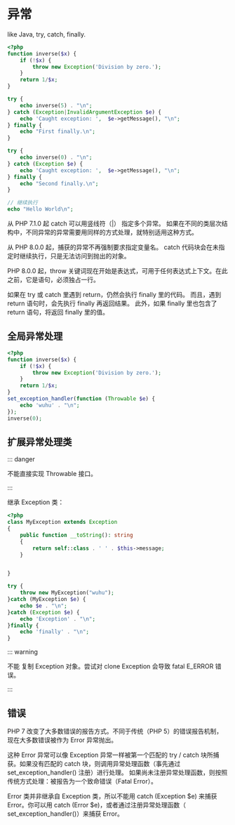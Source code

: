 # 异常

like Java, try, catch, finally.

```php
<?php
function inverse($x) {
    if (!$x) {
        throw new Exception('Division by zero.');
    }
    return 1/$x;
}

try {
    echo inverse(5) . "\n";
} catch (Exception|InvalidArgumentException $e) {
    echo 'Caught exception: ',  $e->getMessage(), "\n";
} finally {
    echo "First finally.\n";
}

try {
    echo inverse(0) . "\n";
} catch (Exception $e) {
    echo 'Caught exception: ',  $e->getMessage(), "\n";
} finally {
    echo "Second finally.\n";
}

// 继续执行
echo "Hello World\n";
```

从 PHP 7.1.0 起 catch 可以用竖线符（|） 指定多个异常。 如果在不同的类层次结构中，不同异常的异常需要用同样的方式处理，就特别适用这种方式。

从 PHP 8.0.0 起，捕获的异常不再强制要求指定变量名。 catch 代码块会在未指定时继续执行，只是无法访问到抛出的对象。

PHP 8.0.0 起，throw 关键词现在开始是表达式，可用于任何表达式上下文。在此之前，它是语句，必须独占一行。

如果在 try 或 catch 里遇到 return，仍然会执行 finally 里的代码。 而且，遇到 return 语句时，会先执行 finally 再返回结果。 此外，如果 finally 里也包含了 return 语句，将返回 finally 里的值。

## 全局异常处理

```php
<?php
function inverse($x) {
    if (!$x) {
        throw new Exception('Division by zero.');
    }
    return 1/$x;
}
set_exception_handler(function (Throwable $e) {
    echo 'wuhu' . "\n";
});
inverse(0);
```

## 扩展异常处理类

::: danger

不能直接实现 Throwable 接口。

:::

继承 Exception 类：

```php
<?php
class MyException extends Exception
{
    public function __toString(): string
    {
        return self::class . ' ' . $this->message;
    }


}

try {
    throw new MyException("wuhu");
}catch (MyException $e) {
    echo $e . "\n";
}catch (Exception $e) {
    echo 'Exception' . "\n";
}finally {
    echo 'finally' . "\n";
}
```

::: warning

不能 复制 Exception 对象。尝试对 clone Exception 会导致 fatal E_ERROR 错误。

:::

## 错误

PHP 7 改变了大多数错误的报告方式。不同于传统（PHP 5）的错误报告机制，现在大多数错误被作为 Error 异常抛出。

这种 Error 异常可以像 Exception 异常一样被第一个匹配的 try / catch 块所捕获。如果没有匹配的 catch 块，则调用异常处理函数（事先通过 set_exception_handler() 注册）进行处理。 如果尚未注册异常处理函数，则按照传统方式处理：被报告为一个致命错误（Fatal Error）。

Error 类并非继承自 Exception 类，所以不能用 catch (Exception $e) 来捕获 Error。你可以用 catch (Error $e)，或者通过注册异常处理函数（ set_exception_handler()）来捕获 Error。
